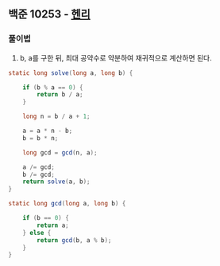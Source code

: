 ## 백준 10253 - [헨리](https://www.acmicpc.net/problem/10253)

### 풀이법

1. b, a를 구한 뒤, 최대 공약수로 약분하여 재귀적으로 계산하면 된다.

~~~JAVA
static long solve(long a, long b) {

    if (b % a == 0) {
        return b / a;
    }

    long n = b / a + 1;

    a = a * n - b;
    b = b * n;

    long gcd = gcd(n, a);

    a /= gcd;
    b /= gcd;
    return solve(a, b);
}

static long gcd(long a, long b) {

    if (b == 0) {
        return a;
    } else {
        return gcd(b, a % b);
    }
}
~~~

